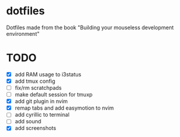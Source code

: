 # dotfiles
Dotfiles made from the book "Building your mouseless development environment"

# TODO
- [x] add RAM usage to i3status
- [x] add tmux config
- [ ] fix/rm scratchpads
- [ ] make default session for tmuxp
- [x] add git plugin in nvim
- [x] remap tabs and add easymotion to nvim
- [ ] add cyrillic to terminal
- [ ] add sound
- [x] add screenshots
